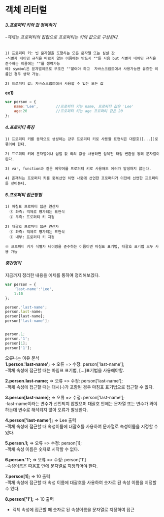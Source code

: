 # 객체 리터럴

#### *3.프로퍼티 키와 값 정복하기*
###### -객체는 프로퍼티의 집합으로 프로퍼티는 키와 값으로 구성된다.  

```
1) 프로퍼티 키: 빈 문자열을 포함하는 모든 문자열 또는 심벌 값
-식별자 네이밍 규칙을 따르지 않는 이름에는 반드시 ""를 사용 but 식별자 네이밍 규칙을 준수하는 이름에는 ""를 생략가능
예) symbol은 문자열이므로 무조건 ""붙여야 하고  자바스크립트에서 사용가능한 유효한 이름인 경우 생략 가능.

2) 프로퍼티 값: 자바스크립트에서 사용할 수 있는 모든 값
```
**ex1)**
```javascript
var person = {
    name:'Lee',        //프로퍼티 키는 name, 프로퍼티 값은 'Lee'
    age:20             //프로퍼티 키는 age 프로퍼티 값은 20
};
```

#### *4.프로퍼티 특징*  
```
1) 프로퍼티 키를 동적으로 생성하는 걍우 프로퍼티 키로 사용할 표현식은 대괄호([...])로 묶어야 한다.

2) 프로퍼티 키에 문자열이나 심벌 값 외의 값을 사용하면 암묵전 타입 변환을 통해 문자열이 된다.

3) var, function과 같은 예약어를 프로퍼티 키로 사용해도 에러가 발생하지 않는다.

4) 존재하는 프로퍼티 키를 중복선언 하면 나중에 선언한 프로퍼티가 이전에 선언한 프로퍼티를 덮어쓴다.
```

#### *5.프로퍼티 접근방법*
```
1) 마침표 프로퍼티 접근 연산자
  ① 좌측: 객체로 평가되는 표현식
  ② 우측: 프로퍼티 키 지정

2) 대괄호 프로퍼티 접근 연산자
  ① 좌측: 객체로 평가되는 표현식
  ② 내부: 프로퍼티 키 지정

※ 프로퍼티 키가 식별자 네이밍을 준수하는 이름이면 마침표 표기법, 대괄호 표기법 모두 사용 가능
```

#### *중간정리*  
지금까지 정리한 내용을 예제를 통하여 정리해보겠다.

```javascript
var person = {
    'last-name':'Lee',
    1:10
};

person.'last-name';
person.last-name;
person[last-name];
person['last-name'];


person.1;
person.'1';
person[1];
person['1'];
```

오류나는 이유 분석  
**1.person.'last-name';** => 오류 => 수정: person['last-name'];   
-객체 속성에 접근할 때는 마침표 표기법, [...]표기법을 사용해야함.      

**2.person.last-name;** => 오류 => 수정: person['last-name'];  
-객체 속성에 접근할 때는 대시(-)가 포함된 경우 마침표 표기법으로 접근할 수 없다.      

**3.person[last-name];** => 오류 => 수정: person['last-name'];  
-last-name이라는 변수가 선언되지 않았으며 대괄호 안에는 문자열 또는 변수가 와야하는데 변수로 해석되지 않아 오류가 발생한다.      

**4.person['last-name'];** => Lee 출력    
-객체 속성에 접근할 때 속성이름에 대괄호를 사용하여 문자열로 속성이름을 지정할 수 있다.      

**5.person.1;** => 오류 => 수정: person[1];  
-객체 속성 이름은 숫자로 시작할 수 없다.      

**6.person.'1';** => 오류 => 수정: person['1']  
-속성이름은 따옴표 안에 문자열로 지정되어야 한다.      

**7.person[1];** => 10 출력  
-객체 속성에 접근할 때 속성 이름에 대괄호를 사용하여 숫자로 된 속성 이름을 지정할 수 있다.    

**8.person['1'];** => 10 출력  
- 객체 속성에 접근할 때 숫자로 된 속성이름을 문자열로 지정하여 접근    



